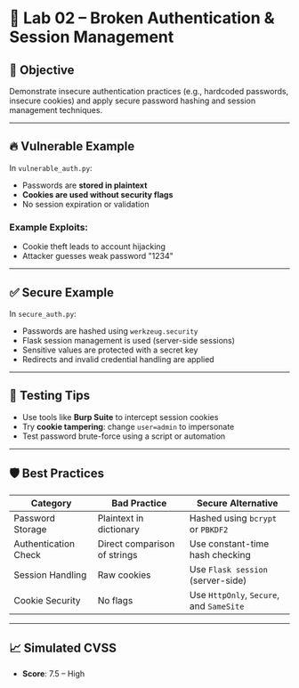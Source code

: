 # 🔐 Lab 02 – Broken Authentication & Session Management
## 🎯 Objective
Demonstrate insecure authentication practices (e.g., hardcoded passwords, insecure cookies) and apply secure password hashing and session management techniques.

---

## 🔥 Vulnerable Example

In `vulnerable_auth.py`:
- Passwords are **stored in plaintext**
- **Cookies are used without security flags**
- No session expiration or validation

### Example Exploits:
- Cookie theft leads to account hijacking
- Attacker guesses weak password "1234"

---

## ✅ Secure Example

In `secure_auth.py`:
- Passwords are hashed using `werkzeug.security`
- Flask session management is used (server-side sessions)
- Sensitive values are protected with a secret key
- Redirects and invalid credential handling are applied

---

## 🧪 Testing Tips

- Use tools like **Burp Suite** to intercept session cookies
- Try **cookie tampering**: change `user=admin` to impersonate
- Test password brute-force using a script or automation

---

## 🛡 Best Practices

| Category               | Bad Practice                          | Secure Alternative                          |
|------------------------|----------------------------------------|---------------------------------------------|
| Password Storage        | Plaintext in dictionary                | Hashed using `bcrypt` or `PBKDF2`           |
| Authentication Check    | Direct comparison of strings           | Use constant-time hash checking             |
| Session Handling        | Raw cookies                            | Use `Flask session` (server-side)           |
| Cookie Security         | No flags                               | Use `HttpOnly`, `Secure`, and `SameSite`    |

---

## 📈 Simulated CVSS

- **Score**: 7.5 – High
